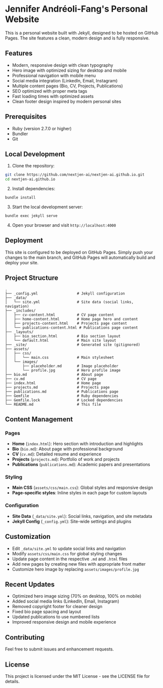 # Jennifer Andréoli-Fang's Personal Website

This is a personal website built with Jekyll, designed to be hosted on GitHub Pages. The site features a clean, modern design and is fully responsive.

## Features

- Modern, responsive design with clean typography
- Hero image with optimized sizing for desktop and mobile
- Professional navigation with mobile menu
- Social media integration (LinkedIn, Email, Instagram)
- Multiple content pages (Bio, CV, Projects, Publications)
- SEO optimized with proper meta tags
- Fast loading times with optimized assets
- Clean footer design inspired by modern personal sites

## Prerequisites

- Ruby (version 2.7.0 or higher)
- Bundler
- Git

## Local Development

1. Clone the repository:
```bash
git clone https://github.com/nextjen-ai/nextjen-ai.github.io.git
cd nextjen-ai.github.io
```

2. Install dependencies:
```bash
bundle install
```

3. Start the local development server:
```bash
bundle exec jekyll serve
```

4. Open your browser and visit `http://localhost:4000`

## Deployment

This site is configured to be deployed on GitHub Pages. Simply push your changes to the main branch, and GitHub Pages will automatically build and deploy your site.

## Project Structure

```
.
├── _config.yml                  # Jekyll configuration
├── _data/
│   └── site.yml                 # Site data (social links, navigation)
├── _includes/
│   ├── cv-content.html          # CV page content
│   ├── home-content.html        # Home page hero and content
│   ├── projects-content.html    # Projects page content
│   └── publications-content.html # Publications page content
├── _layouts/
│   ├── bio_section.html         # Bio section layout
│   └── default.html             # Main site layout
├── _site/                       # Generated site (gitignored)
├── assets/
│   ├── css/
│   │   └── main.css             # Main stylesheet
│   └── images/
│       ├── placeholder.md       # Image placeholder
│       └── profile.jpg          # Hero profile image
├── bio.md                       # About page
├── cv.md                        # CV page
├── index.html                   # Home page
├── projects.md                  # Projects page
├── publications.md              # Publications page
├── Gemfile                      # Ruby dependencies
├── Gemfile.lock                 # Locked dependencies
└── README.md                    # This file
```

## Content Management

### Pages
- **Home** (`index.html`): Hero section with introduction and highlights
- **Bio** (`bio.md`): About page with professional background
- **CV** (`cv.md`): Detailed resume and experience
- **Projects** (`projects.md`): Portfolio of work and projects
- **Publications** (`publications.md`): Academic papers and presentations

### Styling
- **Main CSS** (`assets/css/main.css`): Global styles and responsive design
- **Page-specific styles**: Inline styles in each page for custom layouts

### Configuration
- **Site Data** (`_data/site.yml`): Social links, navigation, and site metadata
- **Jekyll Config** (`_config.yml`): Site-wide settings and plugins

## Customization

- Edit `_data/site.yml` to update social links and navigation
- Modify `assets/css/main.css` for global styling changes
- Update page content in the respective `.md` and `.html` files
- Add new pages by creating new files with appropriate front matter
- Customize hero image by replacing `assets/images/profile.jpg`

## Recent Updates

- Optimized hero image sizing (70% on desktop, 100% on mobile)
- Added social media links (LinkedIn, Email, Instagram)
- Removed copyright footer for cleaner design
- Fixed bio page spacing and layout
- Updated publications to use numbered lists
- Improved responsive design and mobile experience

## Contributing

Feel free to submit issues and enhancement requests.

## License

This project is licensed under the MIT License - see the LICENSE file for details. 